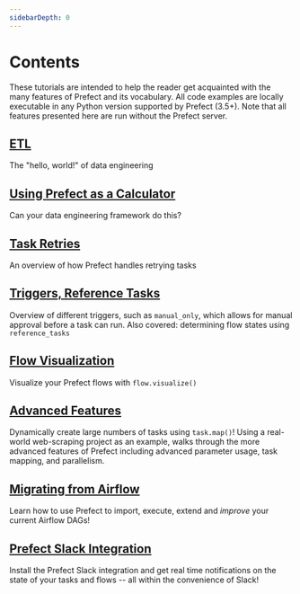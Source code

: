 ```yaml
---
sidebarDepth: 0
---
```


# Contents

These tutorials are intended to help the reader get acquainted with the many features of Prefect and its vocabulary. All code examples
are locally executable in any Python version supported by Prefect (3.5+). Note that all features presented here are run without
the Prefect server.

## [ETL](etl.md)

The "hello, world!" of data engineering

## [Using Prefect as a Calculator](calculator.md)

Can your data engineering framework do this?

## [Task Retries](task-retries.md)

An overview of how Prefect handles retrying tasks

## [Triggers, Reference Tasks](triggers-and-references.md)

Overview of different triggers, such as `manual_only`, which allows for manual approval before a task can run. Also covered: determining flow states using `reference_tasks`

## [Flow Visualization](visualization.md)

Visualize your Prefect flows with `flow.visualize()`

## [Advanced Features](advanced-mapping.md)<Badge text="advanced" type="warn"/><Badge text="0.3.2+"/>

Dynamically create large numbers of tasks using `task.map()`! Using a real-world web-scraping project as an example, walks through the more advanced features of Prefect including advanced parameter usage, task mapping, and parallelism.

## [Migrating from Airflow](airflow_migration.md)<Badge text="advanced" type="warn"/><Badge text="0.3.2+"/>

Learn how to use Prefect to import, execute, extend and _improve_ your current Airflow DAGs!

## [Prefect Slack Integration](slack-notifications.md)<Badge text="0.3.2+"/>

Install the Prefect Slack integration and get real time notifications on the state of your tasks and flows -- all within the convenience of Slack!
